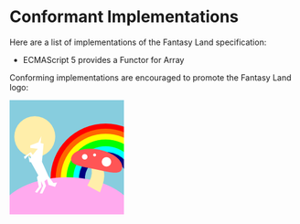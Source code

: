 # Conformant Implementations

Here are a list of implementations of the Fantasy Land specification:

* ECMAScript 5 provides a Functor for Array

Conforming implementations are encouraged to promote the Fantasy Land logo:

![](logo.png)
